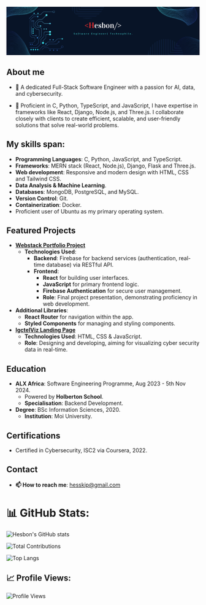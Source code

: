 ![Banner](https://github.com/Heshbon/Heshbon/blob/main/hesbon.png)

## About me
- 🌱 A dedicated Full-Stack Software Engineer with a passion for AI, data, and cybersecurity.
  
- 👯 Proficient in C, Python, TypeScript, and JavaScript, I have expertise in frameworks like React, Django, Node.js, and Three.js. I collaborate closely with clients to create efficient, scalable, and user-friendly solutions that solve real-world problems.
  
## My skills span:
  - **Programming Languages**: C, Python, JavaScript, and TypeScript.
  - **Frameworks**: MERN stack (React, Node.js), Django, Flask and Three.js.
  - **Web development**: Responsive and modern design with HTML, CSS and Tailwind CSS.
  - **Data Analysis & Machine Learning**.
  - **Databases**: MongoDB, PostgreSQL, and MySQL.
  - **Version Control**: Git.
  - **Containerization**: Docker.
  - Proficient user of Ubuntu as my primary operating system.

## Featured Projects
  - **[Webstack Portfolio Project](https://heshbon.github.io/nexttalk-chat-app/)**
    - **Technologies Used**:
      - **Backend**: Firebase for backend services (authentication, real-time database) via RESTful API.
      - **Frontend**:
        - **React** for building user interfaces.
        - **JavaScript** for primary frontend logic.
        - **Firebase Authentication** for secure user management.
        - **Role**: Final project presentation, demonstrating proficiency in web development.
  - **Additional Libraries**:
    - **React Router** for navigation within the app.
    - **Styled Components** for managing and styling components.
  - **[IgctelViz Landing Page](https://heshbon.github.io/IgctelViz-landing-page/)**
    - **Technologies Used**: HTML, CSS & JavaScript.
    - **Role**: Designing and developing, aiming for visualizing cyber security data in real-time.

## Education
  - **ALX Africa**: Software Engineering Programme, Aug 2023 - 5th Nov 2024.
     - Powered by **Holberton School**.
     - **Specialisation**: Backend Development.
   - **Degree**: BSc Information Sciences, 2020.
     - **Institution**: Moi University.

## Certifications
  - Certified in Cybersecurity, ISC2 via Coursera, 2022.

## Contact

  - **📫 How to reach me**: hesskip@gmail.com

# 📊 GitHub Stats:
![Hesbon's GitHub stats](https://github-readme-stats.vercel.app/api?username=Heshbon&show_icons=true&theme=radical)

![Total Contributions](https://github-readme-streak-stats.herokuapp.com/?user=Heshbon&theme=radical)

![Top Langs](https://github-readme-stats.vercel.app/api/top-langs/?username=Heshbon&layout=compact&theme=radical)

## 📈 Profile Views:
![Profile Views](https://komarev.com/ghpvc/?username=Heshbon&color=blueviolet)
